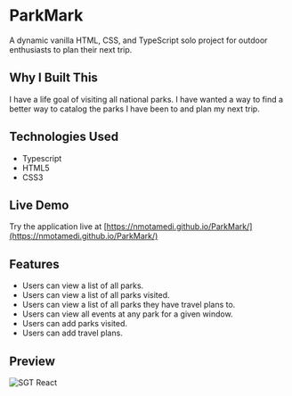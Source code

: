 # ParkMark

A dynamic vanilla HTML, CSS, and TypeScript solo project for outdoor enthusiasts to plan their next trip.

## Why I Built This

I have a life goal of visiting all national parks. I have wanted a way to find a better way to catalog the parks I have been to and plan my next trip. 

## Technologies Used

- Typescript
- HTML5
- CSS3


## Live Demo

Try the application live at [https://nmotamedi.github.io/ParkMark/](https://nmotamedi.github.io/ParkMark/)

## Features

- Users can view a list of all parks.
- Users can view a list of all parks visited.
- Users can view a list of all parks they have travel plans to.
- Users can view all events at any park for a given window.
- Users can add parks visited.
- Users can add travel plans.

## Preview

![SGT React](assets/sgt-react.gif)

